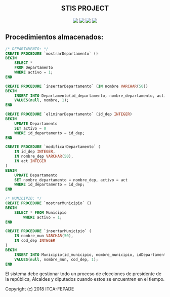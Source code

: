 <h2 align="center">STIS PROJECT</h2>

<p align="center">
  <img src="https://img.shields.io/github/issues/edgarMejia/STIS.svg?maxAge=3600&style=flat-square">&nbsp;<img src="https://img.shields.io/github/forks/edgarMejia/STIS.svg?maxAge=3600&style=flat-square">&nbsp;<img src="https://img.shields.io/github/stars/edgarMejia/STIS.svg?maxAge=3600&style=flat-square"</a>&nbsp;<img src="https://img.shields.io/github/license/edgarMejia/STIS.svg?maxAge=3600&style=flat-square">
</p>

## Procedimientos almacenados: ##

```sql
/* DEPARTAMENTO: */
CREATE PROCEDURE `mostrarDepartamento` ()
BEGIN
	SELECT *
	FROM Departamento
	WHERE activo = 1;
END

CREATE PROCEDURE `insertarDepartamento` (IN nombre VARCHAR(50))
BEGIN
	INSERT INTO Departamento(id_departamento, nombre_departamento, activo)
	VALUES(null, nombre, 1);
END

CREATE PROCEDURE `eliminarDepartamento` (id_dep INTEGER)
BEGIN
	UPDATE Departamento
	SET activo = 0
	WHERE id_departamento = id_dep;
END

CREATE PROCEDURE `modificarDepartamento` (
	IN id_dep INTEGER,
	IN nombre_dep VARCHAR(50),
	IN act INTEGER
)
BEGIN
	UPDATE Departamento
	SET nombre_departamento = nombre_dep, activo = act
	WHERE id_departamento = id_dep;
END
```

```sql
/* MUNICIPIO: */
CREATE PROCEDURE `mostrarMunicipio` ()
BEGIN
	SELECT * FROM Municipio
    	WHERE activo = 1;
END

CREATE PROCEDURE `insertarMunicipio` (
	IN nombre_mun VARCHAR(50),
	IN cod_dep INTEGER
)
BEGIN
	INSERT INTO Municipio(id_municipio, nombre_municipio, idDepartamento, activo)
	VALUES(null, nombre_mun, cod_dep, 1);
END

```

El sistema debe gestionar todo un proceso de elecciones de presidente de la república,
Alcaldes y diputados cuando estos se encuentren en el tiempo.

Copyright (c) 2018 ITCA-FEPADE
